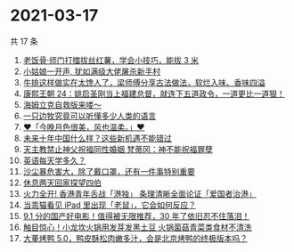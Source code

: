 # 2021-03-17

共 17 条

<!-- BEGIN ZHIHUVIDEO -->
<!-- 最后更新时间 Wed Mar 17 2021 04:15:50 GMT+0800 (China Standard Time) -->
1. [老饭骨·师门打擂拔丝红薯，学会小技巧，能拔 3 米](https://www.zhihu.com/zvideo/1355199513800478720)
1. [小姑娘一开声, 犹如满级大佬屠杀新手村](https://www.zhihu.com/zvideo/1354825167613411328)
1. [牛排这样做实在太馋人了，梁师傅分享古法做法，软烂入味、香味四溢](https://www.zhihu.com/zvideo/1354086652411883520)
1. [康熙王朝 24：姚启圣刚当上福建总督，就连下五道政令，一道更比一道狠！](https://www.zhihu.com/zvideo/1355243491417673728)
1. [海姆立克自救版来喽～](https://www.zhihu.com/zvideo/1353054766595960832)
1. [一只边牧究竟可以听懂多少人类的语言](https://www.zhihu.com/zvideo/1355184905685565444)
1. [❤️「今晚月色很美，风也温柔。」❤️](https://www.zhihu.com/zvideo/1355195617765892096)
1. [未来十年中国什么样？这些新机遇不能错过](https://www.zhihu.com/zvideo/1355232285378232320)
1. [天主教禁止神父祝福同性婚姻 梵蒂冈：神不能祝福罪孽](https://www.zhihu.com/zvideo/1355193566482935808)
1. [英语每天学多久？](https://www.zhihu.com/zvideo/1355173691437727744)
1. [沙尘暴危害大，除了戴口罩，还有一件事特别重要](https://www.zhihu.com/zvideo/1354949245271695360)
1. [休息两天回家探望四伯](https://www.zhihu.com/zvideo/1355213415393136640)
1. [火力全开! 香港青年舌战「港独」 条理清晰全面论证「爱国者治港」](https://www.zhihu.com/zvideo/1355058824219336704)
1. [当乖猫看见 iPad 里出现「老鼠」，它会如何反应？](https://www.zhihu.com/zvideo/1355158885741907968)
1. [9.1 分的国产好电影！值得被无限推荐，30 年了依旧忍不住落泪！](https://www.zhihu.com/zvideo/1355194229321224192)
1. [触目惊心！小龙坎火锅用发芽发黑土豆 火锅菌菇青菜类食材不清洗](https://www.zhihu.com/zvideo/1354764314306383873)
1. [大董烤鸭 5.0，鸭皮酥松肉嫩多汁，会是北京烤鸭的终极版本吗？](https://www.zhihu.com/zvideo/1354899212547563520)
<!-- END ZHIHUVIDEO -->
